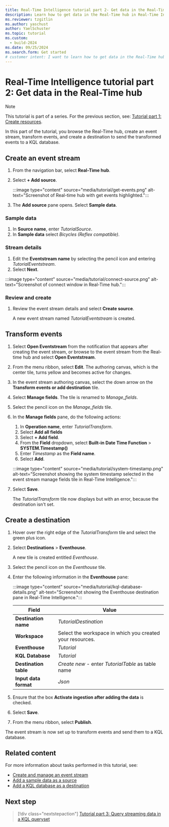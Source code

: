 ```yaml
---
title: Real-Time Intelligence tutorial part 2- Get data in the Real-Time hub
description: Learn how to get data in the Real-Time hub in Real-Time Intelligence.
ms.reviewer: tzgitlin
ms.author: yaschust
author: YaelSchuster
ms.topic: tutorial
ms.custom:
  - build-2024
ms.date: 09/25/2024
ms.search.form: Get started
# customer intent: I want to learn how to get data in the Real-Time hub in Real-Time Intelligence.
---
```

# Real-Time Intelligence tutorial part 2: Get data in the Real-Time hub

> [!NOTE]
> This tutorial is part of a series. For the previous section, see:  [Tutorial part 1: Create resources](tutorial-1-resources.md).

In this part of the tutorial, you browse the Real-Time hub, create an event stream, transform events, and create a destination to send the transformed events to a KQL database.

## Create an event stream

1. From the navigation bar, select **Real-Time hub**.
1. Select **+ Add source**.

    :::image type="content" source="media/tutorial/get-events.png" alt-text="Screenshot of Real-time hub with get events highlighted.":::

1. The **Add source** pane opens. Select **Sample data**.

### Sample data

1. In **Source name**, enter *TutorialSource*.
1. In **Sample data** select *Bicycles (Reflex compatible)*.

### Stream details

1. Edit the **Eventstream name** by selecting the pencil icon and entering *TutorialEventstream*.
1. Select **Next**.

:::image type="content" source="media/tutorial/connect-source.png" alt-text="Screenshot of connect window in Real-Time hub.":::

### Review and create

1. Review the event stream details and select **Create source**.

   A new event stream named *TutorialEventstream* is created.

## Transform events

1. Select **Open Eventstream** from the notification that appears after creating the event stream, or browse to the event stream from the Real-time hub and select **Open Eventstream**.
1. From the menu ribbon, select **Edit**. The authoring canvas, which is the center tile, turns yellow and becomes active for changes.
1. In the event stream authoring canvas, select the down arrow on the **Transform events or add destination** tile.  
1. Select **Manage fields**. The tile is renamed to *Manage_fields*.
1. Select the pencil icon on the *Manage_fields* tile.
1. In the **Manage fields** pane, do the following actions:
    1. In **Operation name**, enter *TutorialTransform*. 
    1. Select **Add all fields**
    1. Select **+ Add field**.
    1. From the **Field** dropdown, select **Built-in Date Time Function** > **SYSTEM.Timestamp()**
    1. Enter *Timestamp* as the **Field name**.
    1. Select **Add**.

    :::image type="content" source="media/tutorial/system-timestamp.png" alt-text="Screenshot showing the system timestamp selected in the event stream manage fields tile in Real-Time Intelligence.":::

1. Select **Save**.

    The *TutorialTransform* tile now displays but with an error, because the destination isn't set.

## Create a destination

1. Hover over the right edge of the *TutorialTransform* tile and select the green plus icon.
1. Select **Destinations** > **Eventhouse**.

    A new tile is created entitled *Eventhouse*.

1. Select the pencil icon on the *Eventhouse* tile.
1. Enter the following information in the **Eventhouse** pane:

    :::image type="content" source="media/tutorial/kql-database-details.png" alt-text="Screenshot showing the Eventhouse destination pane in Real-Time Intelligence.":::

    | Field | Value |
    | --- | --- |
    | **Destination name** | *TutorialDestination* |
    | **Workspace** | Select the workspace in which you created your resources. |
    | **Eventhouse** | *Tutorial* |
    | **KQL Database** | *Tutorial* |
    | **Destination table** | *Create new* - enter *TutorialTable* as table name |
    | **Input data format** | *Json* |  

1. Ensure that the box **Activate ingestion after adding the data** is checked. 
1. Select **Save**.
1. From the menu ribbon, select **Publish**.

The event stream is now set up to transform events and send them to a KQL database.

## Related content

For more information about tasks performed in this tutorial, see:

* [Create and manage an event stream](event-streams/create-manage-an-eventstream.md)
* [Add a sample data as a source](event-streams/add-source-sample-data.md#add-sample-data-as-a-source)
* [Add a KQL database as a destination](event-streams/add-destination-kql-database.md)

## Next step

> [!div class="nextstepaction"]
> [Tutorial part 3: Query streaming data in a KQL queryset](tutorial-3-query-data.md)
